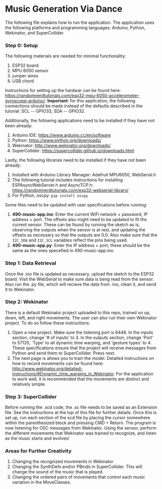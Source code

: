 # Music Generation Via Dance
The following file explains how to run the application. The application uses the following platforms and programming languages: Arduino, Python, Wekinator, and SuperCollider.

### Step 0: Setup
The following materials are needed for minimal functionality:
1. ESP32 board
2. MPU 6050 sensor
3. jumper wires
4. USB chord

Instructions for setting up the hardwar can be found here: https://randomnerdtutorials.com/esp32-mpu-6050-accelerometer-gyroscope-arduino/. **Important**: for this application, the following connections should be made instead of the defaults described in the tutorial: SCL -- GPIO33, SDA -- GPIO32.

Additionally, the following applications need to be installed if they have not been already:
1. Arduino IDE: https://www.arduino.cc/en/software
2. Python: https://www.python.org/downloads/
3. Wekinator: http://www.wekinator.org/downloads/
4. SuperCollider: https://supercollider.github.io/downloads.html

Lastly, the following libraries need to be installed if they have not been already:
1. Installed with Arduino Library Manager: Adafruit MPU6050, WebSerial.h
2. The following tutorial includes instructions for installing ESPAsyncWebServer.h and AsyncTCP.h: https://randomnerdtutorials.com/esp32-webserial-library/
3. For Python, oscpy: `pip install oscpy`

Some files need to be updated with user specifications before running:
1. **490-music-app.ino**: Enter the current WiFi network + password, IP address + port. The offsets also might need to be updated to fit the current sensor. These can be found by running the sketch as is, observing the outputs when the sensor is at rest, and updating the offsets as necessary so that the outputs are 0.0. Also make sure that the `I2C_SDA` and `I2C_SCL` variables reflect the pins being used.
2. **490-music-app.py**: Enter the IP address + port; these should be the same as the ones specefied in 490-music-app.ino.

### Step 1: Data Retrieval
Once the .ino file is updated as necessary, upload the sketch to the ESP32 board. Visit the WebSerial to make sure data is beng read from the sensor. Also run the .py file, which will recieve the data from .ino, clean it, and send it to Wekinator.

### Step 2: Wekinator
There is a default Wekinator project uploaded to this repo, trained on up, down, left, and right movements. The user can also run their own Wekinator project. To do so follow these instructions:
1. Open a new project. Make sure the listening port is 6448. In the inputs section, change '# of inputs' to 3. In the outputs section, change 'Port' to 57120, 'Type' to all dynamic time warping, and 'gesture types' to 4. These specifications ensure that the project will receive messages from Python and send them to SuperCollider. Press next.
2. The next page is allows you to train the model. Detailed instructions on how to record movements can be found here: http://www.wekinator.org/detailed-instructions/#Dynamic_time_warping_in_Wekinator. For the application to work well, it is recommended that the movements are distinct and relatively simple.

### Step 3: SuperCollider
Before running the .scd code, the .sc file needs to be saved as an Extension file. See the instructions at the top of this file for further details. Once this is set up, run each section of the scd file by placing the cursor somewhere within the parenthesized block and pressing CMD + Return. The program is now listening for OSC messages from Wekinator. Using the sensor, perform the different movements that Wekinator was trained to recognize, and listen as the music starts and evolves!

### Areas for Further Creativity
1. Changing the recognized movements in Wekinator
2. Changing the SynthDefs and/or PBinds in SuperCollider. This will change the sound of the music that is played.
3. Changing the ordered pairs of movements that control each music variation in the MoveClasses.
